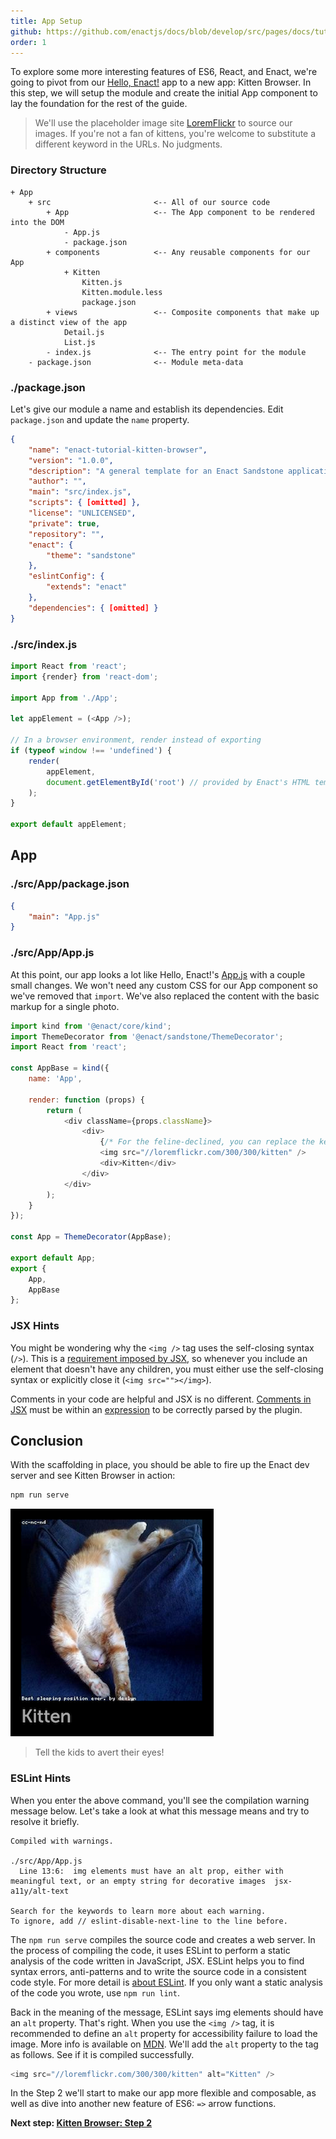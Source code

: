 ```yaml
---
title: App Setup
github: https://github.com/enactjs/docs/blob/develop/src/pages/docs/tutorials/tutorial-kitten-browser/app-setup/index.md
order: 1
---
```


<!--
* Concept: App Scaffolding
* Concept: JSX - syntax and comments
-->

To explore some more interesting features of ES6, React, and Enact, we're going to pivot from our
[Hello, Enact!](../../tutorial-hello-enact/) app to a new app: Kitten Browser. In this step, we will setup the
module and create the initial App component to lay the foundation for the rest of
the guide.

> We'll use the placeholder image site [LoremFlickr](http://loremflickr.com/) to source our images.
> If you're not a fan of kittens, you're welcome to substitute a different keyword in the URLs.  No judgments.

### Directory Structure
```none
+ App
	+ src						<-- All of our source code
		+ App					<-- The App component to be rendered into the DOM
			- App.js
			- package.json
		+ components			<-- Any reusable components for our App
			+ Kitten
				Kitten.js
				Kitten.module.less
				package.json
		+ views					<-- Composite components that make up a distinct view of the app
			Detail.js
			List.js
		- index.js				<-- The entry point for the module
	- package.json				<-- Module meta-data
```
### ./package.json

Let's give our module a name and establish its dependencies.  Edit `package.json` and update the `name` property.

```json
{
	"name": "enact-tutorial-kitten-browser",
	"version": "1.0.0",
	"description": "A general template for an Enact Sandstone application.",
	"author": "",
	"main": "src/index.js",
	"scripts": { [omitted] },
	"license": "UNLICENSED",
	"private": true,	
	"repository": "",
	"enact": {
		"theme": "sandstone"
	},
	"eslintConfig": {
		"extends": "enact"
	},
	"dependencies": { [omitted] }
}
```
### ./src/index.js
```js
import React from 'react';
import {render} from 'react-dom';

import App from './App';

let appElement = (<App />);

// In a browser environment, render instead of exporting
if (typeof window !== 'undefined') {
	render(
		appElement,
		document.getElementById('root') // provided by Enact's HTML template
	);
}

export default appElement;
```
## App

### ./src/App/package.json
```json
{
	"main": "App.js"
}
```
### ./src/App/App.js

At this point, our app looks a lot like Hello, Enact!'s [App.js](../../tutorial-hello-enact/kind#srcappappjs)
with a couple small changes. We won't need any custom CSS for our App component so we've removed that
`import`. We've also replaced the content with the basic markup for a single photo.
```js
import kind from '@enact/core/kind';
import ThemeDecorator from '@enact/sandstone/ThemeDecorator';
import React from 'react';

const AppBase = kind({
	name: 'App',

	render: function (props) {
		return (
			<div className={props.className}>
				<div>
					{/* For the feline-declined, you can replace the keyword below */}
					<img src="//loremflickr.com/300/300/kitten" />
					<div>Kitten</div>
				</div>
			</div>
		);
	}
});

const App = ThemeDecorator(AppBase);

export default App;
export {
	App, 
	AppBase
};
```

### JSX Hints

You might be wondering why the `<img />` tag uses the self-closing syntax (`/>`). This is a
[requirement imposed by JSX](https://facebook.github.io/react/tips/self-closing-tag.html), so
whenever you include an element that doesn't have any children, you must either use the self-closing
syntax or explicitly close it (`<img src=""></img>`).

Comments in your code are helpful and JSX is no different. [Comments in JSX](https://facebook.github.io/react/docs/jsx-in-depth.html#comments)
must be within an [expression](https://facebook.github.io/react/docs/jsx-in-depth.html#javascript-expressions) to be correctly
parsed by the plugin.

## Conclusion

With the scaffolding in place, you should be able to fire up the Enact dev server and see
Kitten Browser in action:
```bash
npm run serve
```
![Kitten Browser Step 1](KittenBrowser-Step1.png)
> Tell the kids to avert their eyes!

### ESLint Hints

When you enter the above command, you'll see the compilation warning message below. Let's take a look at what this message means and try to resolve it briefly.
```console
Compiled with warnings.

./src/App/App.js
  Line 13:6:  img elements must have an alt prop, either with meaningful text, or an empty string for decorative images  jsx-a11y/alt-text

Search for the keywords to learn more about each warning.
To ignore, add // eslint-disable-next-line to the line before.
```
The `npm run serve` compiles the source code and creates a web server. In the process of compiling the code, it uses ESLint to perform a static analysis of the code written in JavaScript, JSX. ESLint helps you to find syntax errors, anti-patterns and to write the source code in a consistent code style. For more detail is [about ESLint](https://eslint.org/docs/about/). If you only want a static analysis of the code you wrote, use `npm run lint`.

Back in the meaning of the message, ESLint says img elements should have an `alt` property. That's right. When you use the `<img />` tag, it is recommended to define an `alt` property for accessibility failure to load the image. More info is available on [MDN](https://developer.mozilla.org/en-US/docs/Web/HTML/Element/img). We'll add the `alt` property to the tag as follows. See if it is compiled successfully.
```js
<img src="//loremflickr.com/300/300/kitten" alt="Kitten" />
```

In the Step 2 we'll start to make our app more flexible and composable,
as well as dive into another new feature of ES6: `=>` arrow functions.

**Next step: [Kitten Browser: Step 2](../reusable-components/)**
